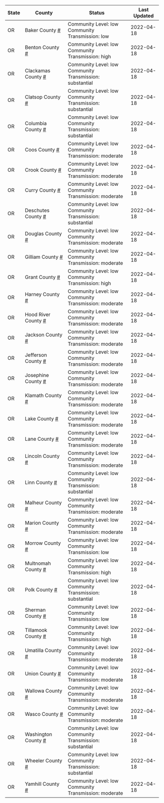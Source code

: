 State | County | Status | Last Updated
--- | --- | --- | --- 
OR | Baker County <a href="#baker_county">#</a> | <a name="baker_county"></a>Community Level: low<br/>Community Transmission: low | 2022-04-18
OR | Benton County <a href="#benton_county">#</a> | <a name="benton_county"></a>Community Level: low<br/>Community Transmission: high | 2022-04-18
OR | Clackamas County <a href="#clackamas_county">#</a> | <a name="clackamas_county"></a>Community Level: low<br/>Community Transmission: substantial | 2022-04-18
OR | Clatsop County <a href="#clatsop_county">#</a> | <a name="clatsop_county"></a>Community Level: low<br/>Community Transmission: substantial | 2022-04-18
OR | Columbia County <a href="#columbia_county">#</a> | <a name="columbia_county"></a>Community Level: low<br/>Community Transmission: substantial | 2022-04-18
OR | Coos County <a href="#coos_county">#</a> | <a name="coos_county"></a>Community Level: low<br/>Community Transmission: moderate | 2022-04-18
OR | Crook County <a href="#crook_county">#</a> | <a name="crook_county"></a>Community Level: low<br/>Community Transmission: moderate | 2022-04-18
OR | Curry County <a href="#curry_county">#</a> | <a name="curry_county"></a>Community Level: low<br/>Community Transmission: moderate | 2022-04-18
OR | Deschutes County <a href="#deschutes_county">#</a> | <a name="deschutes_county"></a>Community Level: low<br/>Community Transmission: substantial | 2022-04-18
OR | Douglas County <a href="#douglas_county">#</a> | <a name="douglas_county"></a>Community Level: low<br/>Community Transmission: moderate | 2022-04-18
OR | Gilliam County <a href="#gilliam_county">#</a> | <a name="gilliam_county"></a>Community Level: low<br/>Community Transmission: moderate | 2022-04-18
OR | Grant County <a href="#grant_county">#</a> | <a name="grant_county"></a>Community Level: low<br/>Community Transmission: high | 2022-04-18
OR | Harney County <a href="#harney_county">#</a> | <a name="harney_county"></a>Community Level: low<br/>Community Transmission: moderate | 2022-04-18
OR | Hood River County <a href="#hood_river_county">#</a> | <a name="hood_river_county"></a>Community Level: low<br/>Community Transmission: moderate | 2022-04-18
OR | Jackson County <a href="#jackson_county">#</a> | <a name="jackson_county"></a>Community Level: low<br/>Community Transmission: moderate | 2022-04-18
OR | Jefferson County <a href="#jefferson_county">#</a> | <a name="jefferson_county"></a>Community Level: low<br/>Community Transmission: moderate | 2022-04-18
OR | Josephine County <a href="#josephine_county">#</a> | <a name="josephine_county"></a>Community Level: low<br/>Community Transmission: moderate | 2022-04-18
OR | Klamath County <a href="#klamath_county">#</a> | <a name="klamath_county"></a>Community Level: low<br/>Community Transmission: moderate | 2022-04-18
OR | Lake County <a href="#lake_county">#</a> | <a name="lake_county"></a>Community Level: low<br/>Community Transmission: moderate | 2022-04-18
OR | Lane County <a href="#lane_county">#</a> | <a name="lane_county"></a>Community Level: low<br/>Community Transmission: moderate | 2022-04-18
OR | Lincoln County <a href="#lincoln_county">#</a> | <a name="lincoln_county"></a>Community Level: low<br/>Community Transmission: moderate | 2022-04-18
OR | Linn County <a href="#linn_county">#</a> | <a name="linn_county"></a>Community Level: low<br/>Community Transmission: substantial | 2022-04-18
OR | Malheur County <a href="#malheur_county">#</a> | <a name="malheur_county"></a>Community Level: low<br/>Community Transmission: moderate | 2022-04-18
OR | Marion County <a href="#marion_county">#</a> | <a name="marion_county"></a>Community Level: low<br/>Community Transmission: moderate | 2022-04-18
OR | Morrow County <a href="#morrow_county">#</a> | <a name="morrow_county"></a>Community Level: low<br/>Community Transmission: low | 2022-04-18
OR | Multnomah County <a href="#multnomah_county">#</a> | <a name="multnomah_county"></a>Community Level: low<br/>Community Transmission: high | 2022-04-18
OR | Polk County <a href="#polk_county">#</a> | <a name="polk_county"></a>Community Level: low<br/>Community Transmission: substantial | 2022-04-18
OR | Sherman County <a href="#sherman_county">#</a> | <a name="sherman_county"></a>Community Level: low<br/>Community Transmission: low | 2022-04-18
OR | Tillamook County <a href="#tillamook_county">#</a> | <a name="tillamook_county"></a>Community Level: low<br/>Community Transmission: high | 2022-04-18
OR | Umatilla County <a href="#umatilla_county">#</a> | <a name="umatilla_county"></a>Community Level: low<br/>Community Transmission: moderate | 2022-04-18
OR | Union County <a href="#union_county">#</a> | <a name="union_county"></a>Community Level: low<br/>Community Transmission: moderate | 2022-04-18
OR | Wallowa County <a href="#wallowa_county">#</a> | <a name="wallowa_county"></a>Community Level: low<br/>Community Transmission: moderate | 2022-04-18
OR | Wasco County <a href="#wasco_county">#</a> | <a name="wasco_county"></a>Community Level: low<br/>Community Transmission: moderate | 2022-04-18
OR | Washington County <a href="#washington_county">#</a> | <a name="washington_county"></a>Community Level: low<br/>Community Transmission: substantial | 2022-04-18
OR | Wheeler County <a href="#wheeler_county">#</a> | <a name="wheeler_county"></a>Community Level: low<br/>Community Transmission: substantial | 2022-04-18
OR | Yamhill County <a href="#yamhill_county">#</a> | <a name="yamhill_county"></a>Community Level: low<br/>Community Transmission: moderate | 2022-04-18
